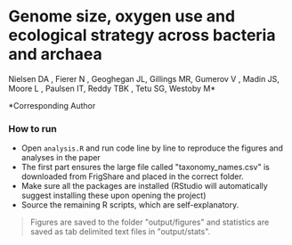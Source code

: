 # Genome size, oxygen use and ecological strategy across bacteria and archaea

Nielsen DA , Fierer N , Geoghegan JL, Gillings MR, Gumerov V , Madin JS, Moore L , Paulsen IT, Reddy TBK , Tetu SG, Westoby M*

*Corresponding Author

### How to run

- Open `analysis.R` and run code line by line to reproduce the figures and analyses in the paper
- The first part ensures the large file called "taxonomy_names.csv" is downloaded from FrigShare and placed in the correct folder.
- Make sure all the packages are installed (RStudio will automatically suggest installing these upon opening the project)
- Source the remaining R scripts, which are self-explanatory. 

> Figures are saved to the folder "output/figures" and statistics are saved as tab delimited text files in "output/stats". 
